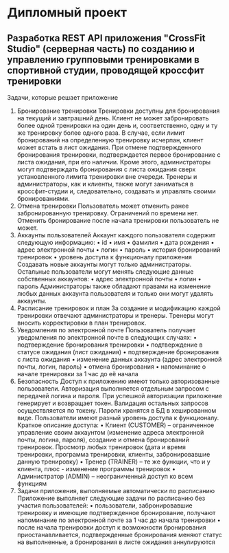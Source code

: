 # Дипломный проект

## Разработка REST API приложения "CrossFit Studio" (серверная часть) по созданию и управлению групповыми тренировками в спортивной студии, проводящей кроссфит тренировки

Задачи, которые решает приложение
1. Бронирование тренировки
Тренировки доступны для бронирования на текущий и завтрашний день. Клиент не может забронировать более одной тренировки на один день и, соответственно, одну и ту же тренировку более одного раза. В случае, если лимит бронирований на определенную тренировку исчерпан, клиент может встать в лист ожидания. При отмене подтвержденного бронирования тренировки, подтверждается первое бронирование с листа ожидания, при его наличии. Кроме этого, администраторы могут подтверждать бронирования с листа ожидания сверх установленного лимита тренировки вне очереди. Тренеры и администраторы, как и клиенты, также могут заниматься в кроссфит-студии и, следовательно, создавать и управлять своими бронированиями.
2. Отмена тренировки
Пользователь может отменить ранее забронированную тренировку. Ограничений по времени нет. Отменить бронирование после начала тренировки пользователь не может.
3. Аккаунты пользователей
Аккаунт каждого пользователя содержит следующую информацию:
•	id
•	имя
•	фамилия
•	дата рождения
•	адрес электронной почты
•	логин
•	пароль
•	история бронирований тренировок
•	уровень доступа к функционалу приложения
Создавать новые аккаунты могут только администраторы. Остальные пользователи могут менять следующие данные собственных аккаунтов:
•	адрес электронной почты
•	логин
•	пароль
Администраторы также обладают правами на изменение любых данных аккаунта пользователя и только они могут удалять аккаунты.
4. Расписание тренировок и план
За создание и модификацию каждой тренировки отвечают администраторы и тренеры. Тренеры могут вносить корректировки в план тренировок.
5. Уведомления по электронной почте
Пользователь получает уведомления по электронной почте в следующих случаях:
•	подтверждение бронирования тренировки
•	подтверждение в статусе ожидания (лист ожидания)
•	подтверждение бронирования с листа ожидания
•	изменение данных аккаунта (адрес электронной почты, логин, пароль)
•	отмена бронирования
•	напоминание о начале тренировки за 1 час до её начала
6. Безопасность
Доступ к приложению имеют только авторизованные пользователи. Авторизация выполняется отдельным запросом с передачей логина и пароля. При успешной авторизации приложение генерирует и возвращает токен. Валидация остальных запросов осуществляется по токену. Пароли хранятся в БД в хешированном виде. Пользователи имеют разный уровень доступа к функционалу. Краткое описание доступа:
•	Клиент (СUSTOMER) – ограниченное управление своим аккаунтом (изменение адреса электронной почты, логина, пароля), создание и отмена бронирований тренировок. Просмотр любых тренировок (дата и время тренировки, программа тренировки, клиенты, забронировавшие данную тренировку)
•	Тренер (TRAINER) – те же функции, что и у клиента, плюс - изменение программы тренировок
•	Администратор (ADMIN) – неограниченный доступ ко всем функциям
7. Задачи приложения, выполняемые автоматически по расписанию
Приложение выполняет следующие задачи по расписанию без участия пользователей:
•	пользователи, забронировавшие тренировку и имеющие подтвержденное бронирование, получают напоминание по электронной почте за 1 час до начала тренировки
•	после начала тренировки доступ к возможности бронирования приостанавливается, подтвержденные бронирования меняют статус на выполненные, а бронирования в листе ожидания аннулируются
